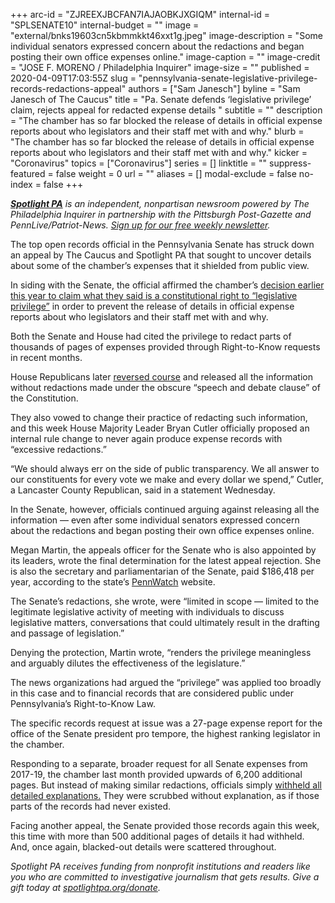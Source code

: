 +++
arc-id = "ZJREEXJBCFAN7IAJAOBKJXGIQM"
internal-id = "SPLSENATE10"
internal-budget = ""
image = "external/bnks19603cn5kbmmkkt46xxt1g.jpeg"
image-description = "Some individual senators expressed concern about the redactions and began posting their own office expenses online."
image-caption = ""
image-credit = "JOSE F. MORENO / Philadelphia Inquirer"
image-size = ""
published = 2020-04-09T17:03:55Z
slug = "pennsylvania-senate-legislative-privilege-records-redactions-appeal"
authors = ["Sam Janesch"]
byline = "Sam Janesch of The Caucus"
title = "Pa. Senate defends ‘legislative privilege’ claim, rejects appeal for redacted expense details "
subtitle = ""
description = "The chamber has so far blocked the release of details in official expense reports about who legislators and their staff met with and why."
blurb = "The chamber has so far blocked the release of details in official expense reports about who legislators and their staff met with and why."
kicker = "Coronavirus"
topics = ["Coronavirus"]
series = []
linktitle = ""
suppress-featured = false
weight = 0
url = ""
aliases = []
modal-exclude = false
no-index = false
+++

<a href="https://www.spotlightpa.org/"><i><b>Spotlight PA</b></i></a><i> is an independent, nonpartisan newsroom powered by The Philadelphia Inquirer in partnership with the Pittsburgh Post-Gazette and PennLive/Patriot-News. </i><a href="https://www.spotlightpa.org/newsletters"><i>Sign up for our free weekly newsletter</i></a><i>.</i>

The top open records official in the Pennsylvania Senate has struck down an appeal by The Caucus and Spotlight PA that sought to uncover details about some of the chamber’s expenses that it shielded from public view.

In siding with the Senate, the official affirmed the chamber’s <a href="https://www.spotlightpa.org/news/2020/02/pennsylvania-lawmakers-spending-blocking-details/" target="_blank">decision earlier this year to claim what they said is a constitutional right to “legislative privilege”</a> in order to prevent the release of details in official expense reports about who legislators and their staff met with and why.

Both the Senate and House had cited the privilege to redact parts of thousands of pages of expenses provided through Right-to-Know requests in recent months.

House Republicans later <a href="https://www.spotlightpa.org/news/2020/03/pennsylvania-house-spending-details-lawmakers-release-reversal/" target="_blank">reversed course</a> and released all the information without redactions made under the obscure “speech and debate clause” of the Constitution.

They also vowed to change their practice of redacting such information, and this week House Majority Leader Bryan Cutler officially proposed an internal rule change to never again produce expense records with “excessive redactions.”

“We should always err on the side of public transparency. We all answer to our constituents for every vote we make and every dollar we spend,” Cutler, a Lancaster County Republican, said in a statement Wednesday.

<script src="https://www.spotlightpa.org/embed.js" async></script><div data-spl-embed-version="1" data-spl-src="https://www.spotlightpa.org/embeds/donate/"></div>


In the Senate, however, officials continued arguing against releasing all the information — even after some individual senators expressed concern about the redactions and began posting their own office expenses online.

Megan Martin, the appeals officer for the Senate who is also appointed by its leaders, wrote the final determination for the latest appeal rejection. She is also the secretary and parliamentarian of the Senate, paid $186,418 per year, according to the state’s <a href="http://pennwatch.pa.gov/Pages/default.aspx" target=_blank>PennWatch</a> website.

The Senate’s redactions, she wrote, were “limited in scope — limited to the legitimate legislative activity of meeting with individuals to discuss legislative matters, conversations that could ultimately result in the drafting and passage of legislation.”

Denying the protection, Martin wrote, “renders the privilege meaningless and arguably dilutes the effectiveness of the legislature.”

The news organizations had argued the “privilege” was applied too broadly in this case and to financial records that are considered public under Pennsylvania’s Right-to-Know Law.

<script src="https://www.spotlightpa.org/embed.js" async></script><div data-spl-embed-version="1" data-spl-src="https://www.spotlightpa.org/embeds/newsletter/"></div>

The specific records request at issue was a 27-page expense report for the office of the Senate president pro tempore, the highest ranking legislator in the chamber.

Responding to a separate, broader request for all Senate expenses from 2017-19, the chamber last month provided upwards of 6,200 additional pages. But instead of making similar redactions, officials simply <a href="https://www.spotlightpa.org/news/2020/03/pennsylvania-senate-finance-budget-public-open-records/" target=_blank>withheld all detailed explanations.</a> They were scrubbed without explanation, as if those parts of the records had never existed.

Facing another appeal, the Senate provided those records again this week, this time with more than 500 additional pages of details it had withheld. And, once again, blacked-out details were scattered throughout.

<i>Spotlight PA receives funding from nonprofit institutions and readers like you who are committed to investigative journalism that gets results. Give a gift today at </i><a href="https://www.spotlightpa.org/donate"><i>spotlightpa.org/donate</i></a><i>.</i>
